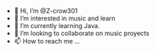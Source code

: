 - 👋 Hi, I’m @Z-crow301
- 👀 I’m interested in music and learn
- 🌱 I’m currently learning Java.
- 💞️ I’m looking to collaborate on music proyects
- 📫 How to reach me ...

<!---
Z-crow301/Z-crow301 is a ✨ special ✨ repository because its `README.md` (this file) appears on your GitHub profile.
You can click the Preview link to take a look at your changes.
--->
